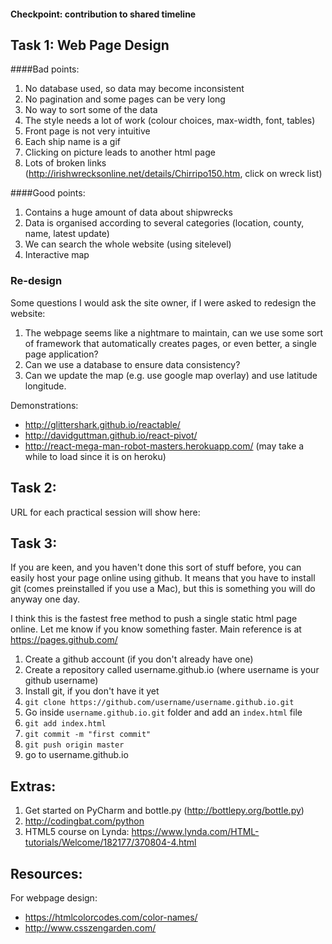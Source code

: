 #### Checkpoint: contribution to shared timeline

## Task 1: Web Page Design

####Bad points:
1. No database used, so data may become inconsistent
2. No pagination and some pages can be very long
3. No way to sort some of the data
3. The style needs a lot of work (colour choices, max-width, font, tables)
4. Front page is not very intuitive 
5. Each ship name is a gif
6. Clicking on picture leads to another html page
7. Lots of broken links (http://irishwrecksonline.net/details/Chirripo150.htm, click on wreck list)

####Good points:
1. Contains a huge amount of data about shipwrecks
2. Data is organised according to several categories (location, county, name, latest update)
3. We can search the whole website (using sitelevel)
4. Interactive map

### Re-design
Some questions I would ask the site owner, if I were asked to redesign the website:
1. The webpage seems like a nightmare to maintain, can we use some sort of framework that automatically creates pages, or even better, a single page application?
2. Can we use a database to ensure data consistency?
3. Can we update the map (e.g. use google map overlay) and use latitude longitude. 

<!--- https://www.youtube.com/watch?v=4T5KZFUw7Y8 --->
Demonstrations:
- http://glittershark.github.io/reactable/
- http://davidguttman.github.io/react-pivot/
- http://react-mega-man-robot-masters.herokuapp.com/ (may take a while to load since it is on heroku)

## Task 2: 

URL for each practical session will show here:

<!--- https://docs.google.com/spreadsheets/d/1rITg1dMFxiWvyqS7yiB0EAdHsIMDSy3JKpd4eluPMAM/edit?usp=sharing --->
<!--- https://docs.google.com/spreadsheets/d/13ah9vGCjvwVBv19lz75YDn5uJcxFYcmAtMPqkBk0qkY/edit?usp=sharing --->
<!--- https://docs.google.com/spreadsheets/d/1FohWsxPJcjo-gw9xAb4m7kvPQ0YnVBpDaoLBn95FVVc/edit?usp=sharing --->

## Task 3:

If you are keen, and you haven't done this sort of stuff before, you can easily host your page online using github. It means that you have to install git (comes preinstalled if you use a Mac), but this is something you will do anyway one day.

I think this is the fastest free method to push a single static html page online. Let me know if you know something faster. Main reference is at https://pages.github.com/

1. Create a github account (if you don't already have one)
2. Create a repository called username.github.io (where username is your github username)
3. Install git, if you don't have it yet
4. `git clone https://github.com/username/username.github.io.git`
5. Go inside `username.github.io.git` folder and add an `index.html` file
6. `git add index.html`
7. `git commit -m "first commit"`
8. `git push origin master`
9. go to username.github.io

## Extras:

1. Get started on PyCharm and bottle.py (http://bottlepy.org/bottle.py)
2. http://codingbat.com/python
3. HTML5 course on Lynda: https://www.lynda.com/HTML-tutorials/Welcome/182177/370804-4.html

## Resources:

For webpage design: 
- https://htmlcolorcodes.com/color-names/
- http://www.csszengarden.com/

